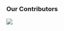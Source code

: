 
### Our Contributors

<a href="https://github.com/mdmarufsarker/es6-setup/graphs/contributors">
<img src="https://contrib.rocks/image?repo=mdmarufsarker/es6-setup" />
</a>
